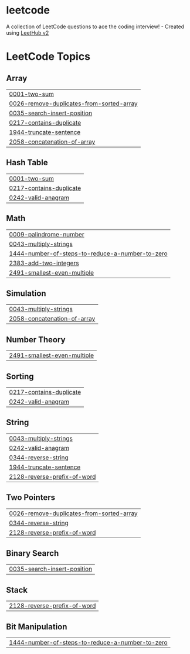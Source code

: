# leetcode
A collection of LeetCode questions to ace the coding interview! - Created using [LeetHub v2](https://github.com/arunbhardwaj/LeetHub-2.0)

<!---LeetCode Topics Start-->
# LeetCode Topics
## Array
|  |
| ------- |
| [0001-two-sum](https://github.com/muhaammedsuhaib/leetcode/tree/master/0001-two-sum) |
| [0026-remove-duplicates-from-sorted-array](https://github.com/muhaammedsuhaib/leetcode/tree/master/0026-remove-duplicates-from-sorted-array) |
| [0035-search-insert-position](https://github.com/muhaammedsuhaib/leetcode/tree/master/0035-search-insert-position) |
| [0217-contains-duplicate](https://github.com/muhaammedsuhaib/leetcode/tree/master/0217-contains-duplicate) |
| [1944-truncate-sentence](https://github.com/muhaammedsuhaib/leetcode/tree/master/1944-truncate-sentence) |
| [2058-concatenation-of-array](https://github.com/muhaammedsuhaib/leetcode/tree/master/2058-concatenation-of-array) |
## Hash Table
|  |
| ------- |
| [0001-two-sum](https://github.com/muhaammedsuhaib/leetcode/tree/master/0001-two-sum) |
| [0217-contains-duplicate](https://github.com/muhaammedsuhaib/leetcode/tree/master/0217-contains-duplicate) |
| [0242-valid-anagram](https://github.com/muhaammedsuhaib/leetcode/tree/master/0242-valid-anagram) |
## Math
|  |
| ------- |
| [0009-palindrome-number](https://github.com/muhaammedsuhaib/leetcode/tree/master/0009-palindrome-number) |
| [0043-multiply-strings](https://github.com/muhaammedsuhaib/leetcode/tree/master/0043-multiply-strings) |
| [1444-number-of-steps-to-reduce-a-number-to-zero](https://github.com/muhaammedsuhaib/leetcode/tree/master/1444-number-of-steps-to-reduce-a-number-to-zero) |
| [2383-add-two-integers](https://github.com/muhaammedsuhaib/leetcode/tree/master/2383-add-two-integers) |
| [2491-smallest-even-multiple](https://github.com/muhaammedsuhaib/leetcode/tree/master/2491-smallest-even-multiple) |
## Simulation
|  |
| ------- |
| [0043-multiply-strings](https://github.com/muhaammedsuhaib/leetcode/tree/master/0043-multiply-strings) |
| [2058-concatenation-of-array](https://github.com/muhaammedsuhaib/leetcode/tree/master/2058-concatenation-of-array) |
## Number Theory
|  |
| ------- |
| [2491-smallest-even-multiple](https://github.com/muhaammedsuhaib/leetcode/tree/master/2491-smallest-even-multiple) |
## Sorting
|  |
| ------- |
| [0217-contains-duplicate](https://github.com/muhaammedsuhaib/leetcode/tree/master/0217-contains-duplicate) |
| [0242-valid-anagram](https://github.com/muhaammedsuhaib/leetcode/tree/master/0242-valid-anagram) |
## String
|  |
| ------- |
| [0043-multiply-strings](https://github.com/muhaammedsuhaib/leetcode/tree/master/0043-multiply-strings) |
| [0242-valid-anagram](https://github.com/muhaammedsuhaib/leetcode/tree/master/0242-valid-anagram) |
| [0344-reverse-string](https://github.com/muhaammedsuhaib/leetcode/tree/master/0344-reverse-string) |
| [1944-truncate-sentence](https://github.com/muhaammedsuhaib/leetcode/tree/master/1944-truncate-sentence) |
| [2128-reverse-prefix-of-word](https://github.com/muhaammedsuhaib/leetcode/tree/master/2128-reverse-prefix-of-word) |
## Two Pointers
|  |
| ------- |
| [0026-remove-duplicates-from-sorted-array](https://github.com/muhaammedsuhaib/leetcode/tree/master/0026-remove-duplicates-from-sorted-array) |
| [0344-reverse-string](https://github.com/muhaammedsuhaib/leetcode/tree/master/0344-reverse-string) |
| [2128-reverse-prefix-of-word](https://github.com/muhaammedsuhaib/leetcode/tree/master/2128-reverse-prefix-of-word) |
## Binary Search
|  |
| ------- |
| [0035-search-insert-position](https://github.com/muhaammedsuhaib/leetcode/tree/master/0035-search-insert-position) |
## Stack
|  |
| ------- |
| [2128-reverse-prefix-of-word](https://github.com/muhaammedsuhaib/leetcode/tree/master/2128-reverse-prefix-of-word) |
## Bit Manipulation
|  |
| ------- |
| [1444-number-of-steps-to-reduce-a-number-to-zero](https://github.com/muhaammedsuhaib/leetcode/tree/master/1444-number-of-steps-to-reduce-a-number-to-zero) |
<!---LeetCode Topics End-->